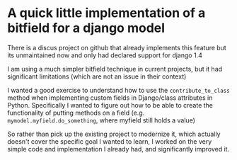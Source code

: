 # A quick little implementation of a bitfield for a django model

There is a discus project on github that already implements this feature
but its unmaintained now and only had declared support for django 1.4

I am using a much simpler bitfield technique in current projects, but it had
significant limitations (which are not an issue in their context)

I wanted a good exercise to understand how to use the `contribute_to_class` method
when implementing custom fields in Django/class attributes in Python. Specifically
I wanted to figure out how to be able to create the functionality of putting methods on
a field (e.g. `mymodel.myfield.do_something`, where myfield still holds a value)

So rather than pick up the existing project to modernize it, which actually doesn't
cover the specific goal I wanted to learn, I worked on the very simple code and implementation
I already had, and significantly improved it.
